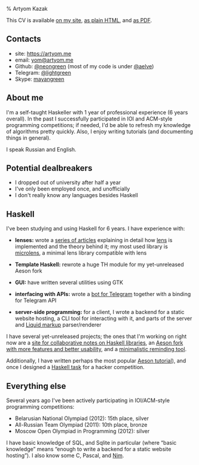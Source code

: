 % Artyom Kazak

This CV is available [on my site](https://artyom.me/cv), [as plain HTML](https://artyom.me/cv-plain.html), and [as PDF](https://artyom.me/cv.pdf).

## Contacts

  * site: <https://artyom.me>
  * email: <yom@artyom.me>
  * Github: [\@neongreen](@gh:neongreen) (most of my code is under [\@aelve](@gh:aelve))
  * Telegram: [\@lightgreen](https://telegram.me/lightgreen)
  * Skype: [mayangreen](skype:mayangreen?chat)

## About me

I'm a self-taught Haskeller with 1 year of professional experience (6 years overall). In the past I successfully participated in IOI and ACM-style programming competitions; if needed, I'd be able to refresh my knowledge of algorithms pretty quickly. Also, I enjoy writing tutorials (and documenting things in general).

I speak Russian and English.

## Potential dealbreakers

  * I dropped out of university after half a year
  * I've only been employed once, and unofficially
  * I don't really know any languages besides Haskell

## Haskell

I've been studying and using Haskell for 6 years. I have experience with:

  * **lenses:** wrote a [series of articles](https://artyom.me/#lens-over-tea) explaining in detail how [lens](@hackage) is implemented and the theory behind it; my most used library is [microlens](@hackage), a minimal lens library compatible with lens

  * **Template Haskell:** rewrote a huge TH module for my yet-unreleased Aeson fork

  * **GUI:** have written several utilities using GTK

  * **interfacing with APIs:** wrote a [bot for Telegram](@gh:neongreen/untilbot) together with a binding for Telegram API

  * **server-side programming:** for a client, I wrote a backend for a static website hosting, a CLI tool for interacting with it, and parts of the server and [Liquid markup](http://liquidmarkup.org/) parser/renderer

I have several yet-unreleased projects; the ones that I'm working on right now are a [site for collaborative notes on Haskell libraries](@gh:aelve/guide), an [Aeson fork with more features and better usability](@gh:aelve/json-x), and a [minimalistic reminding tool](@gh:aelve/tom).

Additionally, I have written perhaps the most popular [Aeson tutorial](https://artyom.me/aeson)), and once I designed a [Haskell task](https://artyom.me/haskell-ctf) for a hacker competition.

## Everything else

Several years ago I've been actively participating in IOI/ACM-style programming competitions:

  * Belarusian National Olympiad (2012): 15th place, silver
  * All-Russian Team Olympiad (2011): 10th place, bronze
  * Moscow Open Olympiad in Programming (2012): silver

I have basic knowledge of SQL, and Sqlite in particular (where “basic knowledge” means “enough to write a backend for a static website hosting”). I also know some C, Pascal, and [Nim][].

[Nim]: http://nim-lang.org/
